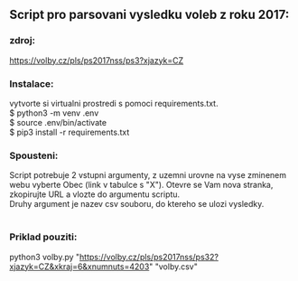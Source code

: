 ## Script pro parsovani vysledku voleb z roku 2017:

### zdroj:
https://volby.cz/pls/ps2017nss/ps3?xjazyk=CZ

### Instalace:
vytvorte si virtualni prostredi s pomoci requirements.txt.<br>
$ python3 -m venv .env<br>
$ source .env/bin/activate<br>
$ pip3 install -r requirements.txt<br>
### Spousteni:
Script potrebuje 2 vstupni argumenty, z uzemni urovne na vyse zminenem webu vyberte Obec (link v tabulce s "X"). Otevre se Vam nova
stranka, zkopirujte URL a vlozte do argumentu scriptu.<br>
Druhy argument je nazev csv souboru, do ktereho se ulozi vysledky.<br>
<br>
### Priklad pouziti:
python3 volby.py "https://volby.cz/pls/ps2017nss/ps32?xjazyk=CZ&xkraj=6&xnumnuts=4203" "volby.csv"

